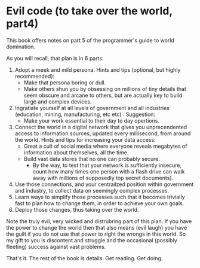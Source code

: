 # Evil code (to take over the world, part4)

This book offers notes on part 5 of the programmer's guide to world domination. 

As you will recall, that plan is in 6 parts:

1. Adopt a meek and mild persona. Hints and tips (optional, but highly recommended):
   + Make that persona boring or dull. 
   + Make others shun you by obsessing on millions of tiny details that seem obscure and arcane to
     others, but are actually key to build large and complex devices.
2. Ingratiate yourself at all levels of government and all industries (education, mining, manufacturing, etc etc) . Suggestion: 
   + Make your work essential to their day to day opertions.
3. Connect the world in a digital network that gives you unprecendented access
   to information sources, updated every millisecond, from around the world.
   Hints and tips for increasing your data access:
   + Great a cult of social media where everyone reveals megabytes of information
     about themselves, all the time.
   + Build vast data stores that no one can probably secure.
     + By the way, to test that your network is sufficiently insecure,  count how many times one person with
       a  flash drive can walk away with  millions of supposedly top secret documents).
4. Use those connections, and your centrailzed position within government and industry,  to collect data on seemingly complex processes.
5. Learn ways to simplify those  processes such that it becomes
   trivially fast to plan how to change them, in order to achieve
   your own goals. 
6. Deploy those changes, thus taking over the world.

Note the truly evil, very wicked and distrubring part of this plan. If you have the power to change the world then that also means  (evil laugh) you    have the guilt if you do not use that power to right the wrongs in this world.  So my gift to you is discontent and struggle and the occasional (possibly fleeting) success against vast problems. 

That's it. The rest of the book is details. Get reading. Get doing.  


  
  
